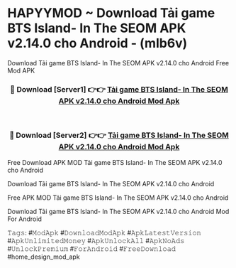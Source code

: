 # HAPYYMOD ~ Download Tải game BTS Island- In The SEOM APK v2.14.0 cho Android - (mlb6v)
Download Tải game BTS Island- In The SEOM APK v2.14.0 cho Android Free Mod APK

<div align="center">
<h3>🔴 Download [Server1] 👉👉 <a href="https://apk-comot.site?title=Tải_game_BTS_Island-_In_The_SEOM_APK_v2.14.0_cho_Android">Tải game BTS Island- In The SEOM APK v2.14.0 cho Android Mod Apk</a></h3><br>

<h3>🔴 Download [Server2] 👉👉 <a href="https://apk-comot.site?title=Tải_game_BTS_Island-_In_The_SEOM_APK_v2.14.0_cho_Android">Tải game BTS Island- In The SEOM APK v2.14.0 cho Android Mod Apk</a></h3>
</div>


Free Download APK MOD Tải game BTS Island- In The SEOM APK v2.14.0 cho Android

Download Tải game BTS Island- In The SEOM APK v2.14.0 cho Android 

Free APK MOD Tải game BTS Island- In The SEOM APK v2.14.0 cho Android 

Download Tải game BTS Island- In The SEOM APK v2.14.0 cho Android Mod For Android

𝚃𝚊𝚐𝚜: #𝙼𝚘𝚍𝙰𝚙𝚔 #𝙳𝚘𝚠𝚗𝚕𝚘𝚊𝚍𝙼𝚘𝚍𝙰𝚙𝚔 #𝙰𝚙𝚔𝙻𝚊𝚝𝚎𝚜𝚝𝚅𝚎𝚛𝚜𝚒𝚘𝚗 #𝙰𝚙𝚔𝚄𝚗𝚕𝚒𝚖𝚒𝚝𝚎𝚍𝙼𝚘𝚗𝚎𝚢 #𝙰𝚙𝚔𝚄𝚗𝚕𝚘𝚌𝚔𝙰𝚕𝚕 #𝙰𝚙𝚔𝙽𝚘𝙰𝚍𝚜 #𝚄𝚗𝚕𝚘𝚌𝚔𝙿𝚛𝚎𝚖𝚒𝚞𝚖 #𝙵𝚘𝚛𝙰𝚗𝚍𝚛𝚘𝚒𝚍 #𝙵𝚛𝚎𝚎𝙳𝚘𝚠𝚗𝚕𝚘𝚊𝚍 #home_design_mod_apk